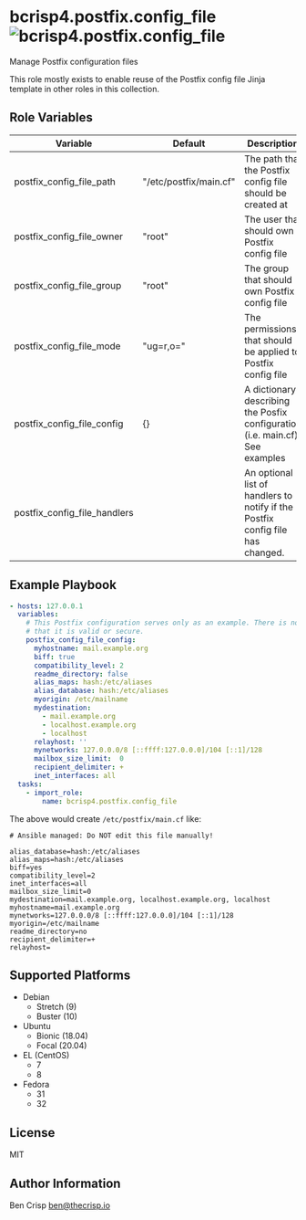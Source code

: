 # bcrisp4.postfix.config_file ![bcrisp4.postfix.config_file](https://github.com/bcrisp4/ansible-collection-postfix/workflows/bcrisp4.postfix.config_file/badge.svg)

Manage Postfix configuration files

This role mostly exists to enable reuse of the Postfix config file Jinja template in other roles in this collection.

## Role Variables

| Variable | Default | Description |
|-|-|-|
| postfix_config_file_path | "/etc/postfix/main.cf" | The path that the Postfix config file should be created at |
| postfix_config_file_owner | "root" | The user that should own Postfix config file |
| postfix_config_file_group | "root" | The group that should own Postfix config file |
| postfix_config_file_mode | "ug=r,o=" | The permissions that should be applied to Postfix config file |
| postfix_config_file_config | {} | A dictionary describing the Posfix configuration (i.e. main.cf). See examples |
| postfix_config_file_handlers |  | An optional list of handlers to notify if the Postfix config file has changed. |

## Example Playbook

```yaml
- hosts: 127.0.0.1
  variables:
    # This Postfix configuration serves only as an example. There is no guarantee
    # that it is valid or secure.
    postfix_config_file_config:
      myhostname: mail.example.org
      biff: true
      compatibility_level: 2
      readme_directory: false
      alias_maps: hash:/etc/aliases
      alias_database: hash:/etc/aliases
      myorigin: /etc/mailname
      mydestination:
        - mail.example.org
        - localhost.example.org
        - localhost
      relayhost: ''
      mynetworks: 127.0.0.0/8 [::ffff:127.0.0.0]/104 [::1]/128
      mailbox_size_limit:  0
      recipient_delimiter: +
      inet_interfaces: all
  tasks:
    - import_role:
        name: bcrisp4.postfix.config_file

```
The above would create `/etc/postfix/main.cf` like:
```
# Ansible managed: Do NOT edit this file manually!

alias_database=hash:/etc/aliases
alias_maps=hash:/etc/aliases
biff=yes
compatibility_level=2
inet_interfaces=all
mailbox_size_limit=0
mydestination=mail.example.org, localhost.example.org, localhost
myhostname=mail.example.org
mynetworks=127.0.0.0/8 [::ffff:127.0.0.0]/104 [::1]/128
myorigin=/etc/mailname
readme_directory=no
recipient_delimiter=+
relayhost=
```
## Supported Platforms

- Debian
  - Stretch (9)
  - Buster (10)
- Ubuntu
  - Bionic (18.04)
  - Focal (20.04)
- EL (CentOS)
  - 7
  - 8
- Fedora
  - 31
  - 32

## License

MIT

## Author Information

Ben Crisp <ben@thecrisp.io>
